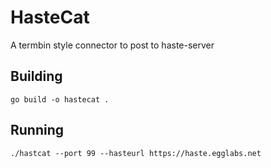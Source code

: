 # HasteCat
A termbin style connector to post to haste-server

## Building
`go build -o hastecat .`

## Running
`./hastcat --port 99 --hasteurl https://haste.egglabs.net`




